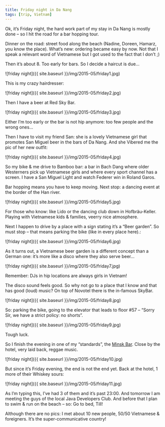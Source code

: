 ```yaml
---
title: Friday night in Da Nang
tags: [trip, Vietnam]
---
```


Ok, it’s Friday night, the hard work part of my stay in Da Nang is mostly done – so I hit the road for a bar hopping tour. 

Dinner on the road: street food along the beach (Nadine, Doreen, Hamarz, you know the place). What’s new: ordering became easy by now. Not that I speak a relevant word of Vietnamese but I got used to the fact that I don’t ;)

Then it’s about 8. Too early for bars. So I decide a haircut is due…

![friday night]({{ site.baseurl }}/img/2015-05/friday1.jpg)

This is my crazy hairdresser:

![friday night]({{ site.baseurl }}/img/2015-05/friday2.jpg)

Then I have a beer at Red Sky Bar.

![friday night]({{ site.baseurl }}/img/2015-05/friday3.jpg)

Either I’m too early or the bar is not hip anymore: too few people and the wrong ones…

Then I have to visit my friend San: she is a lovely Vietnamese girl that promotes San Miguel beer in the bars of Da Nang. And she Vibered me the pic of her new outfit:

![friday night]({{ site.baseurl }}/img/2015-05/friday4.jpg)

So my bike & me drive to Bamboo bar: a bar in Bach Dang where older Westerners pick up Vietnamese girls and where every sport channel has a screen.  I have a San Miguel Light and watch Federer win in Roland Garos. 

Bar hopping means you have to keep moving. Next stop: a dancing event at the border of the Han river. 

![friday night]({{ site.baseurl }}/img/2015-05/friday5.jpg)

For those who know: like Lido or the dancing club down in Hofbräu-Keller. Playing with Vietnamese kids & families, veerry nice atmosphere. 

Next I happen to drive by a place with a sign stating it’s a “Beer garden”. So must stop – that means parking the bike (like in every place here).:

![friday night]({{ site.baseurl }}/img/2015-05/friday6.jpg)

 
As it turns out, a Vietnamese beer garden is a different concept than a German one: it’s more like a disco where they also serve beer...

![friday night]({{ site.baseurl }}/img/2015-05/friday7.jpg)

Remember: DJs in hip locations are always girls in Vietnam! 

The disco sound feels good. So why not go to a place that I know and that has good (loud) music? On top of Novotel there is the in-famous SkyBar.

![friday night]({{ site.baseurl }}/img/2015-05/friday8.jpg)


So: parking the bike, going to the elevator that leads to floor #57 – “Sorry Sir, we have a strict policy: no shorts”. 

![friday night]({{ site.baseurl }}/img/2015-05/friday9.jpg)

Tough luck. 

So I finish the evening in one of my “standards”, the [Minsk Bar](http://www.danangexperience.com/minsk_bar_danang.html). Close by the hotel, very laid back, reggae music.

![friday night]({{ site.baseurl }}/img/2015-05/friday10.jpg)

But since it’s Friday evening, the end is not the end yet. Back at the hotel, 1 more of their Whiskey sours:

![friday night]({{ site.baseurl }}/img/2015-05/friday11.jpg)

 As I’m typing this, I’ve had 3 of them and it’s past 23:00. And tomorrow I am meeting the guys of the local Java Developers Club. And before that I plan to swim & run on the beach – so: Go to bed, Till!

Although there are no pics: I met about 10 new people, 50/50 Vietnamese & foreigners. It’s the super-communicative country!  